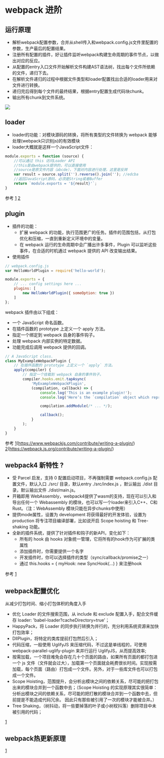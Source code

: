 # webpack 进阶

## 运行原理
- 解析webpack配置参数，合并从shell传入和webpack.config.js文件里配置的参数，生产最后的配置结果。
- 注册所有配置的插件，好让插件监听webpack构建生命周期的事件节点，以做出对应的反应。
- 从配置的entry入口文件开始解析文件构建AST语法树，找出每个文件所依赖的文件，递归下去。
- 在解析文件递归的过程中根据文件类型和loader配置找出合适的loader用来对文件进行转换。
- 递归完后得到每个文件的最终结果，根据entry配置生成代码块chunk。
- 输出所有chunk到文件系统。

![](https://img.alicdn.com/tps/TB1GVGFNXXXXXaTapXXXXXXXXXX-4436-4244.jpg)


## loader
- loader的功能：对模块源码的转换，将所有类型的文件转换为 webpack 能够处理(webpack只识别js)的有效模块
- loader大概就是这样一个JavaScript文件：
```js
module.exports = function (source) {
    //可以通过 this 访问Loader API
    //this是由webpack提供的，可以直接使用
    //source是原文件内容（abcde），下面对内容进行处理，这里是反转
    var result = source.split('').reverse().join(''); //edcba
    //返回JavaScript源码，必须是String或者Buffer
    return `module.exports = '${result}'`;
}
```

参考
[1](https://www.jianshu.com/p/7fa359ffcf8d)
[2](https://www.jianshu.com/p/60a8bd26796c)


## plugin
- 插件的功能：
    - 扩展 webpack 的功能，执行范围更广的任务。插件的范围包括，从打包优化和压缩，一直到重新定义环境中的变量。
    - 在 webpack 运行的生命周期中会广播出许多事件，Plugin 可以监听这些事件，在合适的时机通过 webpack 提供的 API 改变输出结果。
- 使用插件
```js
// webpack.config.js
var HelloWorldPlugin = require('hello-world');

module.exports = {
    // ... config settings here ...
    plugins: [
        new HelloWorldPlugin({ someOption: true })
    ]
};
```
webpack 插件由以下组成：
- 一个 JavaScript 命名函数。
- 在插件函数的 prototype 上定义一个 apply 方法。
- 指定一个绑定到 webpack 自身的事件钩子。
- 处理 webpack 内部实例的特定数据。
- 功能完成后调用 webpack 提供的回调。

```js
// A JavaScript class.
class MyExampleWebpackPlugin {
    // 在插件函数的 prototype 上定义一个 `apply` 方法。
    apply(compiler) {
        // 指定一个挂载到 webpack 自身的事件钩子。
        compiler.hooks.emit.tapAsync(
            'MyExampleWebpackPlugin',
            (compilation, callback) => {
                console.log('This is an example plugin!');
                console.log('Here’s the `compilation` object which represents a single build of assets:', compilation);

                compilation.addModule(/* ... */);

                callback();
            }
        );
    }
}
```

参考
[1](中文)(https://www.webpackjs.com/contribute/writing-a-plugin/)
[2](英文es6)(https://webpack.js.org/contribute/writing-a-plugin/)


## webpack4 新特性 ?
- 受 Parcel 启发，支持 0 配置启动项目，不再强制需要 webpack.config.js 配置文件，默认入口 ./src/ 目录，默认entry ./src/index.js ，默认输出 ./dist 目录，默认输出文件 ./dist/main.js。
- 开箱即用 WebAssembly，webpack4提供了wasm的支持，现在可以引入和导出任何一个 Webassembly 的模块，也可以写一个loader来引入C++、C和Rust。（注：WebAssembly 模块只能在异步chunks中使用）
- 提供mode属性，设置为 development 将获得最好的开发体验，设置为 production 将专注项目编译部署，比如说开启 Scope hoisting 和 Tree-shaking 功能。
- 全新的插件系统，提供了针对插件和钩子的新API，变化如下：
    - 所有的 hook 由 hooks 对象统一管理，它将所有的hook作为可扩展的类属性
    - 添加插件时，你需要提供一个名字
    - 开发插件时，你可以选择插件的类型（sync/callback/promise之一）
    - 通过 this.hooks = { myHook: new SyncHook(…) } 来注册hook

参考
[1](http://louiszhai.github.io/2019/01/04/webpack4/)

## webpack配置优化
从减少打包时间、缩小打包体积的角度入手

- 优化 Loader 的文件搜索范围，从 include 和 exclude 配置入手，配合文件缓存 loader: 'babel-loader?cacheDirectory=true'；
- HappyPack，将 Loader 的同步执行转换为并行的，充分利用系统资源来加快打包效率；
- DllPlugin，将特定的类库提前打包然后引入；
- 代码压缩，一般使用 UglifyJS 来压缩代码，不过这是单线程的，可使用 webpack-parallel-uglify-plugin 来并行运行 UglifyJS，从而提高效率;
- 按需加载，一个项目难免会存在几十个页面的路由，如果所有页面的都打包进一个 js 文件（文件就会过大），加载第一个页面就会耗费很长时间。实现按需加载，每个页面（路由）打包成一个文件。另外，对于一些库文件也可以打包成一个文件。
- Scope Hoisting，范围提升，会分析出模块之间的依赖关系，尽可能的把打包出来的模块合并到一个函数中去；（Scope Hoisting 的实现原理其实很简单：分析出模块之间的依赖关系，尽可能的把打散的模块合并到一个函数中去，但前提是不能造成代码冗余。
因此只有那些被引用了一次的模块才能被合并。）
- Tree Shaking，（树抖动，将一些要掉落的叶子或小树杈抖落）删除项目中未被引用的代码；

[1](https://www.cnblogs.com/imwtr/p/7801973.html)

## webpack热更新原理
[1](https://zhuanlan.zhihu.com/p/30669007)
